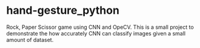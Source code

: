 # hand-gesture_python
Rock, Paper Scissor game using CNN and OpeCV.
This is a small project to demonstrate the how accurately CNN can classify images given a small amount of dataset.
